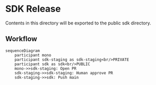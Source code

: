 # SDK Release

Contents in this directory will be exported to the public sdk directory.

## Workflow

```mermaid
sequenceDiagram
    participant mono
    participant sdk-staging as sdk-staging<br/>PRIVATE
    participant sdk as sdk<br/>PUBLIC
    mono->>sdk-staging: Open PR
    sdk-staging->>sdk-staging: Human approve PR
    sdk-staging->>sdk: Push main
```
